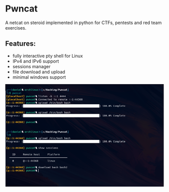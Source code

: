 # Pwncat

A netcat on steroid implemented in python for CTFs, pentests and red team exercises.

## Features:
* fully interactive pty shell for Linux
* IPv4 and IPv6 support
* sessions manager
* file download and upload
* minimal windows support

![pwncat.png](img/pwncat.png)
